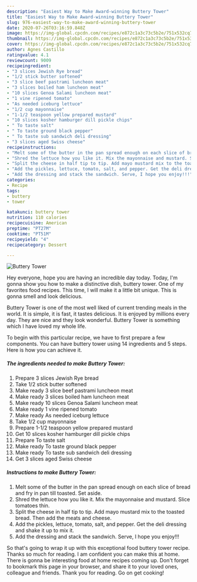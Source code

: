 ```yaml
---
description: "Easiest Way to Make Award-winning Buttery Tower"
title: "Easiest Way to Make Award-winning Buttery Tower"
slug: 976-easiest-way-to-make-award-winning-buttery-tower
date: 2020-07-26T03:16:59.848Z
image: https://img-global.cpcdn.com/recipes/e872c1a3c73c5b2e/751x532cq70/buttery-tower-recipe-main-photo.jpg
thumbnail: https://img-global.cpcdn.com/recipes/e872c1a3c73c5b2e/751x532cq70/buttery-tower-recipe-main-photo.jpg
cover: https://img-global.cpcdn.com/recipes/e872c1a3c73c5b2e/751x532cq70/buttery-tower-recipe-main-photo.jpg
author: Agnes Castillo
ratingvalue: 4.1
reviewcount: 9009
recipeingredient:
- "3 slices Jewish Rye bread"
- "1/2 stick butter softened"
- "3 slice beef pastrami luncheon meat"
- "3 slices boiled ham luncheon meat"
- "10 slices Genoa Salami luncheon meat"
- "1 vine ripened tomato"
- "As needed iceburg lettuce"
- "1/2 cup mayonnaise"
- "1-1/2 teaspoon yellow prepared mustard"
- "10 slices kosher hamburger dill pickle chips"
- " To taste salt"
- " To taste ground black pepper"
- " To taste sub sandwich deli dressing"
- "3 slices aged Swiss cheese"
recipeinstructions:
- "Melt some of the butter in the pan spread enough on each slice of bread and fry in pan till toasted. Set aside."
- "Shred the lettuce how you like it. Mix the mayonnaise and mustard. Slice tomatoes thin."
- "Split the cheese in half tip to tip. Add mayo mustard mix to the toasted bread. Then add the meats and cheese."
- "Add the pickles, lettuce, tomato, salt, and pepper. Get the deli dressing and shake it up to mix it."
- "Add the dressing and stack the sandwich. Serve, I hope you enjoy!!!"
categories:
- Recipe
tags:
- buttery
- tower

katakunci: buttery tower 
nutrition: 110 calories
recipecuisine: American
preptime: "PT27M"
cooktime: "PT51M"
recipeyield: "4"
recipecategory: Dessert

---
```



![Buttery Tower](https://img-global.cpcdn.com/recipes/e872c1a3c73c5b2e/751x532cq70/buttery-tower-recipe-main-photo.jpg)

Hey everyone, hope you are having an incredible day today. Today, I'm gonna show you how to make a distinctive dish, buttery tower. One of my favorites food recipes. This time, I will make it a little bit unique. This is gonna smell and look delicious.

Buttery Tower is one of the most well liked of current trending meals in the world. It is simple, it is fast, it tastes delicious. It is enjoyed by millions every day. They are nice and they look wonderful. Buttery Tower is something which I have loved my whole life.




To begin with this particular recipe, we have to first prepare a few components. You can have buttery tower using 14 ingredients and 5 steps. Here is how you can achieve it.

<!--inarticleads1-->

##### The ingredients needed to make Buttery Tower:

1. Prepare 3 slices Jewish Rye bread
1. Take 1/2 stick butter softened
1. Make ready 3 slice beef pastrami luncheon meat
1. Make ready 3 slices boiled ham luncheon meat
1. Make ready 10 slices Genoa Salami luncheon meat
1. Make ready 1 vine ripened tomato
1. Make ready As needed iceburg lettuce
1. Take 1/2 cup mayonnaise
1. Prepare 1-1/2 teaspoon yellow prepared mustard
1. Get 10 slices kosher hamburger dill pickle chips
1. Prepare  To taste salt
1. Make ready  To taste ground black pepper
1. Make ready  To taste sub sandwich deli dressing
1. Get 3 slices aged Swiss cheese




<!--inarticleads2-->

##### Instructions to make Buttery Tower:

1. Melt some of the butter in the pan spread enough on each slice of bread and fry in pan till toasted. Set aside.
1. Shred the lettuce how you like it. Mix the mayonnaise and mustard. Slice tomatoes thin.
1. Split the cheese in half tip to tip. Add mayo mustard mix to the toasted bread. Then add the meats and cheese.
1. Add the pickles, lettuce, tomato, salt, and pepper. Get the deli dressing and shake it up to mix it.
1. Add the dressing and stack the sandwich. Serve, I hope you enjoy!!!




So that's going to wrap it up with this exceptional food buttery tower recipe. Thanks so much for reading. I am confident you can make this at home. There is gonna be interesting food at home recipes coming up. Don't forget to bookmark this page in your browser, and share it to your loved ones, colleague and friends. Thank you for reading. Go on get cooking!

